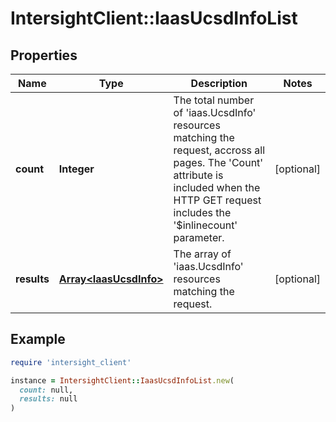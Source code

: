 # IntersightClient::IaasUcsdInfoList

## Properties

| Name | Type | Description | Notes |
| ---- | ---- | ----------- | ----- |
| **count** | **Integer** | The total number of &#39;iaas.UcsdInfo&#39; resources matching the request, accross all pages. The &#39;Count&#39; attribute is included when the HTTP GET request includes the &#39;$inlinecount&#39; parameter. | [optional] |
| **results** | [**Array&lt;IaasUcsdInfo&gt;**](IaasUcsdInfo.md) | The array of &#39;iaas.UcsdInfo&#39; resources matching the request. | [optional] |

## Example

```ruby
require 'intersight_client'

instance = IntersightClient::IaasUcsdInfoList.new(
  count: null,
  results: null
)
```

